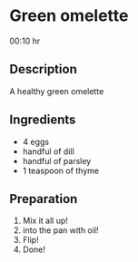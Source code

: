 # Green omelette

00:10 hr

## Description

A healthy green omelette

## Ingredients

- 4 eggs
- handful of dill
- handful of parsley
- 1 teaspoon of thyme

## Preparation

1. Mix it all up!
2. into the pan with oil!
3. Flip!
4. Done!
